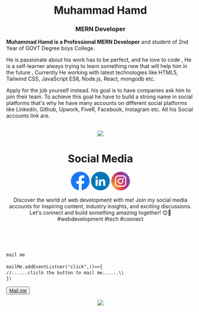<div align="center">
  <h1>Muhammad Hamd</h1>
  <h3>MERN Developer</h3>
</div>
<p display="flex">
   <b>Muhammad Hamd is a Professional MERN Developer</b> and student of 2nd Year of GOVT Degree boys College.

He is passionate about his work has to be perfect, and he love to code , He is a self-learner always trying to learn something new that will help him in the future , Currently He working with latest technologies like HTML5, Tailwind CSS, JavaScript ES8, Node.js, React, mongodb etc.

Apply for the job yourself instead.
his goal is to have companies ask him to join their team. To achieve this goal he have to build a strong name in social platforms that's why he have many accounts on different social platforms like Linkedin, Github, Upwork, FiveR, Facebook, Instagram etc. All his Social accounts link are.
</p>


<br>
<div align="center">
  <img src="https://avatars.githubusercontent.com/u/111101485?v=4" >
  <h1>Social Media</h1>
  <a href="https://www.facebook.com/muhammadhamd11/"><img src="./Facebook.svg" width="50px" margin="200px"></a>
<a href="https://www.linkdin.com/n/muhammadhamd"><img src="./LinkedIN.svg" width="50px"></a>
<a href="https://www.instagram.com/hamd-studiology/"><img src="./Instagram.svg" width="50px"></a>
  <p>Discover the world of web development with me! Join my social media accounts for inspiring content, industry insights, and exciting discussions. Let's connect and build something amazing together! 😊🚀 #webdevelopment #tech #connect</p>
</div>

<br>
<br>
<br>

```
mail me

mailMe.addEventListner("click",()=>{
//......cliclk the button to mail me......\\
})
```
<button><a href='https://gmail.com'>Mail me</a></button>




<div align="center"><img src="https://komarev.com/ghpvc/?username=muhammadhamd"></div>

